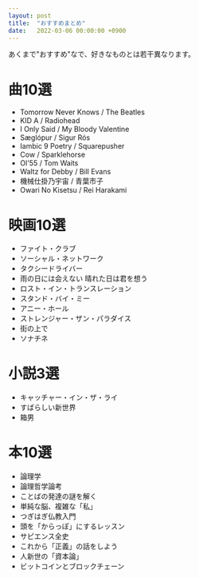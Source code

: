 ```yaml
---
layout: post
title:  "おすすめまとめ"
date:   2022-03-06 00:00:00 +0900
---
```

あくまで"おすすめ"なで、好きなものとは若干異なります。 
# 曲10選
- Tomorrow Never Knows / The Beatles
- KID A / Radiohead
- I Only Said / My Bloody Valentine
- Sæglópur / Sigur Rós
- Iambic 9 Poetry / Squarepusher
- Cow / Sparklehorse
- Ol'55 / Tom Waits
- Waltz for Debby / Bill Evans
- 機械仕掛乃宇宙 / 青葉市子
- Owari No Kisetsu / Rei Harakami 

# 映画10選
- ファイト・クラブ
- ソーシャル・ネットワーク
- タクシードライバー
- 雨の日には会えない 晴れた日は君を想う
- ロスト・イン・トランスレーション
- スタンド・バイ・ミー
- アニー・ホール
- ストレンジャー・ザン・パラダイス
- 街の上で
- ソナチネ 

# 小説3選
- キャッチャー・イン・ザ・ライ
- すばらしい新世界
- 箱男 

# 本10選
- 論理学
- 論理哲学論考
- ことばの発達の謎を解く
- 単純な脳、複雑な「私」
- つぎはぎ仏教入門
- 頭を「からっぽ」にするレッスン
- サピエンス全史
- これから「正義」の話をしよう
- 人新世の「資本論」
- ビットコインとブロックチェーン 